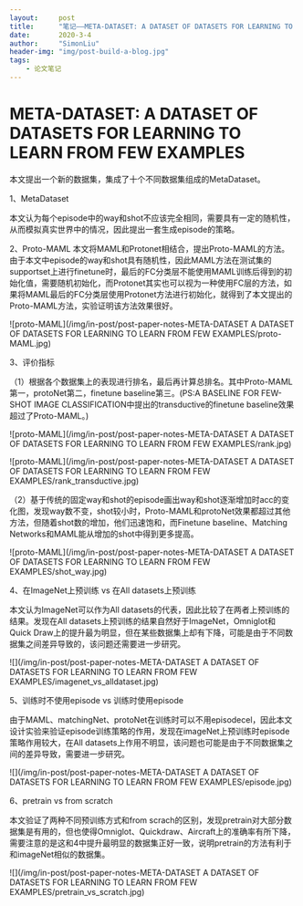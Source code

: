 ```yaml
---
layout:     post
title:      "笔记——META-DATASET: A DATASET OF DATASETS FOR LEARNING TO LEARN FROM FEW EXAMPLES"
date:       2020-3-4
author:     "SimonLiu"
header-img: "img/post-build-a-blog.jpg"
tags:
    - 论文笔记
---
```

# META-DATASET: A DATASET OF DATASETS FOR LEARNING TO LEARN FROM FEW EXAMPLES
本文提出一个新的数据集，集成了十个不同数据集组成的MetaDataset。

1、MetaDataset

本文认为每个episode中的way和shot不应该完全相同，需要具有一定的随机性，从而模拟真实世界中的情况，因此提出一套生成episode的策略。

2、Proto-MAML
本文将MAML和Protonet相结合，提出Proto-MAML的方法。由于本文中episode的way和shot具有随机性，因此MAML方法在测试集的supportset上进行finetune时，最后的FC分类层不能使用MAML训练后得到的初始化值，需要随机初始化，而Protonet其实也可以视为一种使用FC层的方法，如果将MAML最后的FC分类层使用Protonet方法进行初始化，就得到了本文提出的Proto-MAML方法，实验证明该方法效果很好。

![proto-MAML](/img/in-post/post-paper-notes-META-DATASET A DATASET OF DATASETS FOR LEARNING TO LEARN FROM FEW EXAMPLES/proto-MAML.jpg)

3、评价指标

（1）根据各个数据集上的表现进行排名，最后再计算总排名。其中Proto-MAML第一，protoNet第二，finetune baseline第三。(PS:A BASELINE FOR FEW-SHOT IMAGE CLASSIFICATION中提出的transductive的finetune baseline效果超过了Proto-MAML。)

![proto-MAML](/img/in-post/post-paper-notes-META-DATASET A DATASET OF DATASETS FOR LEARNING TO LEARN FROM FEW EXAMPLES/rank.jpg)

![proto-MAML](/img/in-post/post-paper-notes-META-DATASET A DATASET OF DATASETS FOR LEARNING TO LEARN FROM FEW EXAMPLES/rank_transductive.jpg)

（2）基于传统的固定way和shot的episode画出way和shot逐渐增加时acc的变化图，发现way数不变，shot较小时，Proto-MAML和protoNet效果都超过其他方法，但随着shot数的增加，他们迅速饱和，而Finetune baseline、Matching Networks和MAML能从增加的shot中得到更多提高。

![proto-MAML](/img/in-post/post-paper-notes-META-DATASET A DATASET OF DATASETS FOR LEARNING TO LEARN FROM FEW EXAMPLES/shot_way.jpg)

4、在ImageNet上预训练 vs 在All datasets上预训练

本文认为ImageNet可以作为All datasets的代表，因此比较了在两者上预训练的结果。发现在All datasets上预训练的结果自然好于ImageNet，Omniglot和Quick Draw上的提升最为明显，但在某些数据集上却有下降，可能是由于不同数据集之间差异导致的，该问题还需要进一步研究。

![](/img/in-post/post-paper-notes-META-DATASET A DATASET OF DATASETS FOR LEARNING TO LEARN FROM FEW EXAMPLES/imagenet_vs_alldataset.jpg)

5、训练时不使用episode vs 训练时使用episode

由于MAML、matchingNet、protoNet在训练时可以不用episodecel，因此本文设计实验来验证episode训练策略的作用，发现在imageNet上预训练时episode策略作用较大，在All datasets上作用不明显，该问题也可能是由于不同数据集之间的差异导致，需要进一步研究。

![](/img/in-post/post-paper-notes-META-DATASET A DATASET OF DATASETS FOR LEARNING TO LEARN FROM FEW EXAMPLES/episode.jpg)

6、pretrain vs from scratch

本文验证了两种不同预训练方式和from scrach的区别，发现pretrain对大部分数据集是有用的，但也使得Omniglot、Quickdraw、Aircraft上的准确率有所下降，需要注意的是这和4中提升最明显的数据集正好一致，说明pretrain的方法有利于和imageNet相似的数据集。

![](/img/in-post/post-paper-notes-META-DATASET A DATASET OF DATASETS FOR LEARNING TO LEARN FROM FEW EXAMPLES/pretrain_vs_scratch.jpg)



